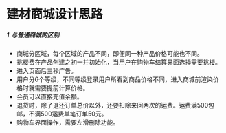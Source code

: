 # 建材商城设计思路

##### 1.与普通商城的区别

- 商城分区域，每个区域的产品不同，即便同一种产品价格可能也不同。
- 挑楼费在产品创建之初一并初始化，当用户在购物车结算界面选择需要挑楼。
- 进入页面后三秒广告。
- 用户分6个等级，不同等级登录用户所看到商品价格不同，进入商城前渲染价格时就需要提前计算价格。
- 会员可以直接充值余额。
- 退货时，除了退还订单总价以外，还要扣除来回两次的运费。运费满500包邮，不满500运费单笔订单50元。
- 购物车界面操作，需要左滑删除功能。

